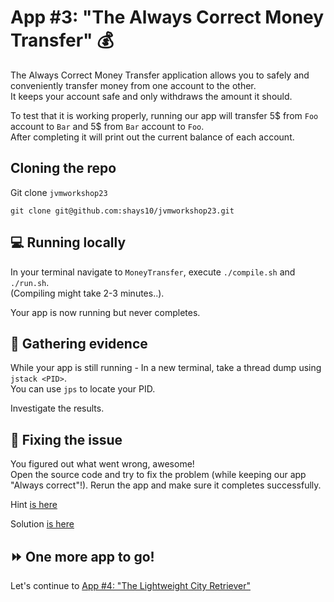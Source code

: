 # App #3: "The Always Correct Money Transfer" :moneybag:

The Always Correct Money Transfer application allows you to safely and conveniently transfer money from one account to the other.  
It keeps your account safe and only withdraws the amount it should.

To test that it is working properly, running our app will transfer 5$ from `Foo` account to `Bar` and 5$ from `Bar` account to `Foo`.  
After completing it will print out the current balance of each account.

## Cloning the repo

Git clone `jvmworkshop23`  

`git clone git@github.com:shays10/jvmworkshop23.git`

## :computer: Running locally 

In your terminal navigate to `MoneyTransfer`, execute `./compile.sh` and `./run.sh`.  
(Compiling might take 2-3 minutes..).  

Your app is now running but never completes.

## :mag_right: Gathering evidence

While your app is still running - In a new terminal, take a thread dump using `jstack <PID>`.  
You can use `jps` to locate your PID.   


Investigate the results.

## :hammer: Fixing the issue  

You figured out what went wrong, awesome!  
Open the source code and try to fix the problem (while keeping our app "Always correct"!). 
Rerun the app and make sure it completes successfully.

Hint [is here](solution/Hint.md)

Solution [is here](solution/Solution.md)

## :fast_forward: One more app to go! 
Let's continue to [App #4: "The Lightweight City Retriever"](../CityRetriever/README.md)

